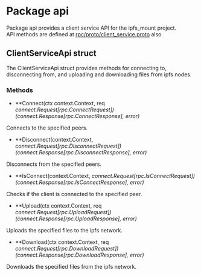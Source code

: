 # Package api

Package api provides a client service API for the ipfs_mount project.\
API methods are defined at [rpc/proto/client_service.proto](https://github.com/gokch/ipfs-mount/blob/main/rpc/proto/client_service.proto) also

## ClientServiceApi struct

The ClientServiceApi struct provides methods for connecting to, disconnecting from, and uploading and downloading files from ipfs nodes.

### Methods

* **Connect(ctx context.Context, req *connect.Request[rpc.ConnectRequest]) (*connect.Response[rpc.ConnectResponse], error)**

Connects to the specified peers.

* **Disconnect(context.Context, *connect.Request[rpc.DisconnectRequest]) (*connect.Response[rpc.DisconnectResponse], error)**

Disconnects from the specified peers.

* **IsConnect(context.Context, *connect.Request[rpc.IsConnectRequest]) (*connect.Response[rpc.IsConnectResponse], error)**

Checks if the client is connected to the specified peer.

* **Upload(ctx context.Context, req *connect.Request[rpc.UploadRequest]) (*connect.Response[rpc.UploadResponse], error)**

Uploads the specified files to the ipfs network.

* **Download(ctx context.Context, req *connect.Request[rpc.DownloadRequest]) (*connect.Response[rpc.DownloadResponse], error)**

Downloads the specified files from the ipfs network.

